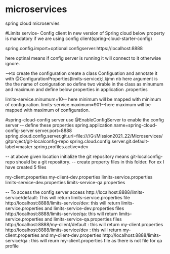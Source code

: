 # microservices
spring cloud microservies

#Limits service- Config client
In new version of Spring cloud below property is mandatory if we are using config client(spring-cloud-starter-config)

spring.config.import=optional:configserver:https://localhost:8888

here optinal means if config server is running it will connect to it otherwise ignore.

-->to create the configuration create a class Configuation and annotate it with 
@ConfigurationProperties(limits-service);l,kjmn nb
here argument is the the name of coniguration so define two virable in the class as minumum and maximum and define below properties in application .properties

limits-service.minumum=10-- here minimum will be mapped with minimum of configuration.
limits-service.maximum=901--here maximum will be mapped with maximum of configuration.

#spring-cloud-config server
use @EnableConfigServer to enable the config server
-- define these properties
spring.application.name=spring-cloud-config-server
server.port=8888
spring.cloud.config.server.git.uri=file:////G:/Mission2021_22/Microservices/gitproject/git-localconfig-repo
spring.cloud.config.server.git.default-label=master
spring.profiles.active=dev

-- at above given location initialize the git repository means git-localconfig-repo should be a git repository.
-- create property files in this folder. For ex I have created 5 files

my-client.properties
my-client-dev.properties
limits-service.properties
limits-service-dev.properties
limits-service-qa.properties

-- To access the config server access 
http://localhost:8888/limits-service/default: This will return limits-service.properties file
http://localhost:8888/limits-service/dev: this will return limits-service.properties and limits-service-dev.properties files
http://localhost:8888/limits-service/qa: this will return limits-service.properties and limits-service-qa.properties files
http://localhost:8888/my-client/default : this will return my-client.properties 
http://localhost:8888/limits-service/dev : this will return my-client.properties and my-client-dev.properties
http://localhost:8888/limits-service/qa : this will reurn my-client.properties file as there is not file for qa profile
